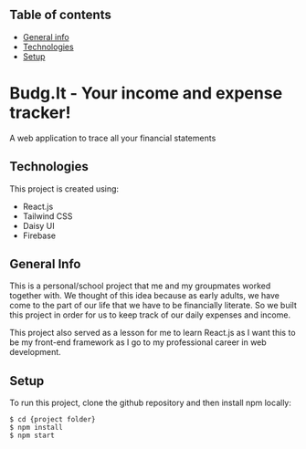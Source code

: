 ## Table of contents
* [General info](#general-info)
* [Technologies](#technologies)
* [Setup](#setup)

# Budg.It - Your income and expense tracker!

A web application to trace all your financial statements

## Technologies
This project is created using:
* React.js
* Tailwind CSS
* Daisy UI
* Firebase

## General Info

This is a personal/school project that me and my groupmates worked together with. We thought of this idea because as early adults, we have come to the part of our life that we have to be financially literate. So we built this project in order for us to keep track of our daily expenses and income.

This project also served as a lesson for me to learn React.js as I want this to be my front-end framework as I go to my professional career in web development.

## Setup

To run this project, clone the github repository and then install npm locally:

```
$ cd {project folder}
$ npm install
$ npm start
```
